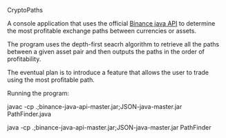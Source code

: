 CryptoPaths

A console application that uses the official [Binance java API](https://github.com/binance-exchange/binance-java-api) to determine the most profitable exchange paths between currencies or assets. 

The program uses the depth-first seacrh algorithm to retrieve all the paths between a given asset pair and then outputs the paths in the order of profitability.

The eventual plan is to introduce a feature that allows the user to trade using the most profitable path.

Running the program:

javac -cp .;binance-java-api-master.jar;JSON-java-master.jar PathFinder.java

java -cp .;binance-java-api-master.jar;JSON-java-master.jar PathFinder
 
